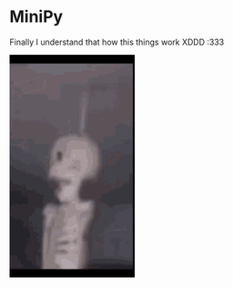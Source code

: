 # MiniPy
Finally I understand that how this things work XDDD :333

![meme](https://github.com/kadirustasarac/MemeStock/blob/main/rotating-skull.gif)
